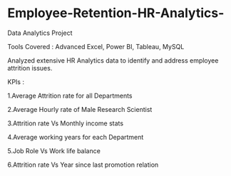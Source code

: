 # Employee-Retention-HR-Analytics-
Data Analytics Project

Tools Covered : Advanced Excel, Power BI, Tableau, MySQL

Analyzed extensive HR Analytics data to identify and address employee attrition issues.

KPIs :

1.Average Attrition rate for all Departments

2.Average Hourly rate of Male Research Scientist

3.Attrition rate Vs Monthly income stats

4.Average working years for each Department

5.Job Role Vs Work life balance

6.Attrition rate Vs Year since last promotion relation


